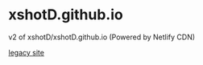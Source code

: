 # xshotD.github.io
v2 of xshotD/xshotD.github.io (Powered by Netlify CDN)

[legacy site](https://github.com/xshotD/ghio-legacy)
